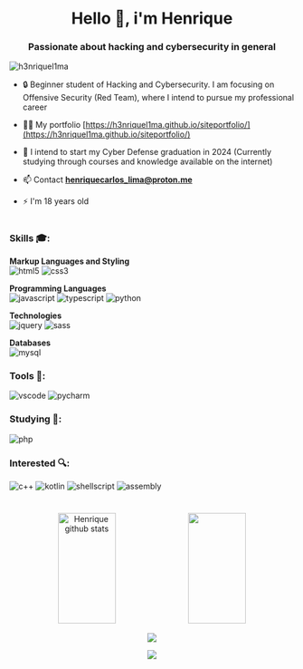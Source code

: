 <h1 align="center">Hello 👋, i'm Henrique</h1>
<h3 align="center">Passionate about hacking and cybersecurity in general</h3>

<p align="left"> <img src="https://komarev.com/ghpvc/?username=h3nriquel1ma&label=Profile%20views&color=0e75b6&style=flat" alt="h3nriquel1ma" /> </p>

- 🔒 Beginner student of Hacking and Cybersecurity. I am focusing on Offensive Security (Red Team), where I intend to pursue my professional career

- 👨‍💻 My portfolio [https://h3nriquel1ma.github.io/siteportfolio/](https://h3nriquel1ma.github.io/siteportfolio/)

- 🔐 I intend to start my Cyber ​​Defense graduation in 2024 (Currently studying through courses and knowledge available on the internet)

- 📫 Contact **henriquecarlos_lima@proton.me**

- ⚡ I'm 18 years old
<h1></h1>
<h3 align="left">Skills 🎓:</h3>
<p align="left">
  <strong>Markup Languages and Styling</strong><br>
  <img src="https://img.shields.io/badge/HTML5-E34F26?style=for-the-badge&logo=html5&logoColor=white" alt="html5"/> 
  <img src="https://img.shields.io/badge/CSS3-1572B6?style=for-the-badge&logo=css3&logoColor=white" alt="css3"/>
  
  <strong>Programming Languages</strong><br> 
  <img src="https://img.shields.io/badge/JavaScript-F7DF1E?style=for-the-badge&logo=javascript&logoColor=black" alt="javascript"/>
  <img src="https://img.shields.io/badge/TypeScript-007ACC?style=for-the-badge&logo=typescript&logoColor=white" alt="typescript"/>
  <img src="https://img.shields.io/badge/Python-3776AB?style=for-the-badge&logo=python&logoColor=white" alt="python"/><br>
  
  <strong>Technologies</strong><br> 
  <img src="https://img.shields.io/badge/jQuery-0769AD?style=for-the-badge&logo=jquery&logoColor=white" alt="jquery"/>
  <img src="https://img.shields.io/badge/Sass-CC6699?style=for-the-badge&logo=sass&logoColor=white" alt="sass"/><br>
  
  <strong>Databases</strong><br> 
  <img src="https://img.shields.io/badge/MySQL-00000F?style=for-the-badge&logo=mysql&logoColor=white" alt="mysql"/><br>
</p>

<h3 align="left">Tools 🧰:</h3>
<p align="left">
  <img src="https://img.shields.io/badge/Visual_Studio_Code-0078D4?style=for-the-badge&logo=visual%20studio%20code&logoColor=white" alt="vscode"/>
  <img src="https://img.shields.io/badge/PyCharm-000000.svg?&style=for-the-badge&logo=PyCharm&logoColor=white" alt="pycharm"/>   
</p>

<h3 align="left">Studying 📖:</h3>
<p align="left">
  <img src="https://img.shields.io/badge/PHP-777BB4?style=for-the-badge&logo=php&logoColor=white" alt="php"/>
</p>

<h3 align="left">Interested 🔍:</h3>
<p align="left">
  <img src="https://img.shields.io/badge/C%2B%2B-00599C?style=for-the-badge&logo=c%2B%2B&logoColor=white" alt="c++"/>
  <img src="https://img.shields.io/badge/Kotlin-0095D5?&style=for-the-badge&logo=kotlin&logoColor=white" alt="kotlin"/>
  <img src="https://img.shields.io/badge/Shell_Script-121011?style=for-the-badge&logo=gnu-bash&logoColor=white" alt="shellscript"/>
  <img src="https://img.shields.io/badge/-ASSEMBLY-lightgrey?style=for-the-badge&logo=rotaryinternational&logoColor=white" alt="assembly"/>
</p>
<h1></h1>
<div align="center">  
  <img width="45%" height="195px" src="https://github-readme-stats-sigma-five.vercel.app/api?username=H3nriqueL1ma&show_icons=true&count_private=true&hide_border=true&theme=tokyonight" alt="Henrique github stats" /> 
  <img width="45%" height="195px" src="https://github-readme-stats-sigma-five.vercel.app/api/top-langs/?username=H3nriqueL1ma&layout=compact&hide_border=true&theme=tokyonight" />
  
  <a href="http://www.github.com/H3nriqueL1ma"><img src="https://github-readme-streak-stats.herokuapp.com/?user=H3nriqueL1ma&theme=tokyonight&hide_border=true" /></a>
</div>

<p align="center">
  <img src="https://github-profile-trophy.vercel.app/?username=H3nriqueL1ma&theme=tokyonight&row=1&no-bg=true&column=6&margin-w=15&margin-h=15" />
</p>
